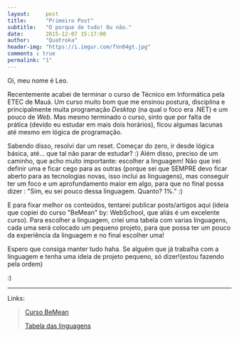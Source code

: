 ```yaml
---
layout:     post
title:      "Primeiro Post"
subtitle:   "O porque de tudo! Ou não."
date:       2015-12-07 15:17:00
author:     "Quatroka"
header-img: "https://i.imgur.com/fVn04gt.jpg"
comments : true
permalink: "1"
---
```


Oi, meu nome é Leo.

Recentemente acabei de terminar o curso de  Técnico em Informática pela ETEC de
 Mauá. Um curso muito bom que me ensinou postura, disciplina e principalmente
 muita programação *Desktop* (na qual o foco era .NET) e um pouco de *Web*.
 Mas mesmo terminado o curso, sinto que por falta de prática (devido eu estudar
 em mais dois horários), ficou algumas lacunas até mesmo em lógica de
 programação.


Sabendo disso, resolvi dar um reset. Começar do zero, ir desde lógica básica, até...
 que tal não parar de estudar? :) Além disso, preciso de um caminho, que acho
 muito importante: escolher a linguagem! Não que irei definir uma e ficar
 cego para as outras (porque sei que SEMPRE devo ficar aberto para as tecnologias
 novas, isso inclui as linguagens), mas conseguir ter um foco e um
 aprofundamento maior em algo, para que no final possa dizer : "Sim, eu sei
 pouco dessa linguagem. Quanto? 1%." :)

E para fixar melhor os conteúdos, tentarei publicar posts/artigos aqui (ideia
 que copiei do curso "BeMean" by: WebSchool, que aliás é um excelente curso).
 Para escolher a linguagem, criei uma tabela com varias linguagens, cada uma será
 colocado um pequeno projeto, para que possa ter um pouco da experiência da
 linguagem e no final escolher uma!

Espero que consiga manter tudo haha. Se alguém que já trabalha com a linguagem
e tenha uma ideia de projeto pequeno, só dizer!(estou fazendo pela ordem) 


:)	

---
Links:

> [Curso BeMean](http://dagora.net/be-mean/)
>
> [Tabela das linguagens](https://docs.google.com/spreadsheets/d/1yrjrMfAi7i7sAvplo_Zc46JkpHQm8XvnEivJkQQ0fMw/edit#gid=0)
